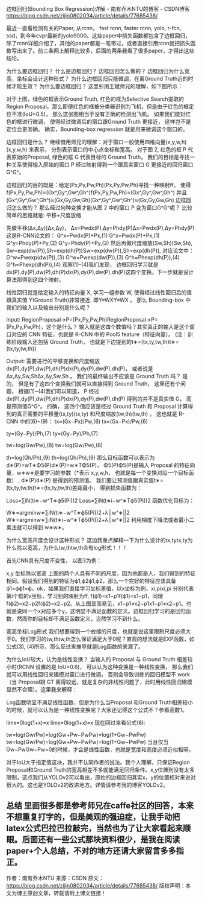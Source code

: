 边框回归(Bounding Box Regression)详解 - 南有乔木NTU的博客 - CSDN博客 https://blog.csdn.net/zijin0802034/article/details/77685438/

最近一直看检测有关的Paper, 从rcnn， fast rcnn, faster rcnn, yolo, r-fcn, ssd，到今年cvpr最新的yolo9000。这些paper中损失函数都包含了边框回归，除了rcnn详细介绍了，其他的paper都是一笔带过，或者直接引用rcnn就把损失函数写出来了。前三条网上解释比较多，后面的两条我看了很多paper，才得出这些结论。

为什么要边框回归？
什么是边框回归？
边框回归怎么做的？
边框回归为什么宽高，坐标会设计这种形式？
为什么边框回归只能微调，在离Ground Truth近的时候才能生效？
为什么要边框回归？
这里引用王斌师兄的理解，如下图所示： 


对于上图，绿色的框表示Ground Truth, 红色的框为Selective Search提取的Region Proposal。那么即便红色的框被分类器识别为飞机，但是由于红色的框定位不准(IoU<0.5)， 那么这张图相当于没有正确的检测出飞机。 如果我们能对红色的框进行微调， 使得经过微调后的窗口跟Ground Truth 更接近， 这样岂不是定位会更准确。 确实，Bounding-box regression 就是用来微调这个窗口的。

边框回归是什么？
继续借用师兄的理解：对于窗口一般使用四维向量(x,y,w,h)(x,y,w,h) 来表示， 分别表示窗口的中心点坐标和宽高。 对于图 2, 红色的框 P 代表原始的Proposal, 绿色的框 G 代表目标的 Ground Truth， 我们的目标是寻找一种关系使得输入原始的窗口 P 经过映射得到一个跟真实窗口 G 更接近的回归窗口G^G^。



边框回归的目的既是：给定(Px,Py,Pw,Ph)(Px,Py,Pw,Ph)寻找一种映射ff， 使得f(Px,Py,Pw,Ph)=(Gx^,Gy^,Gw^,Gh^)f(Px,Py,Pw,Ph)=(Gx^,Gy^,Gw^,Gh^) 并且(Gx^,Gy^,Gw^,Gh^)≈(Gx,Gy,Gw,Gh)(Gx^,Gy^,Gw^,Gh^)≈(Gx,Gy,Gw,Gh)
边框回归怎么做的？
那么经过何种变换才能从图 2 中的窗口 P 变为窗口G^G^呢？ 比较简单的思路就是: 平移+尺度放缩

先做平移(Δx,Δy)(Δx,Δy)， Δx=Pwdx(P),Δy=Phdy(P)Δx=Pwdx(P),Δy=Phdy(P) 这是R-CNN论文的：
G^x=Pwdx(P)+Px,(1)
G^x=Pwdx(P)+Px,(1)
G^y=Phdy(P)+Py,(2)
G^y=Phdy(P)+Py,(2)
然后再做尺度缩放(Sw,Sh)(Sw,Sh), Sw=exp(dw(P)),Sh=exp(dh(P))Sw=exp(dw(P)),Sh=exp(dh(P)), 对应论文中：
G^w=Pwexp(dw(P)),(3)
G^w=Pwexp(dw(P)),(3)
G^h=Phexp(dh(P)),(4)
G^h=Phexp(dh(P)),(4)
观察(1)-(4)我们发现， 边框回归学习就是dx(P),dy(P),dw(P),dh(P)dx(P),dy(P),dw(P),dh(P)这四个变换。下一步就是设计算法那得到这四个映射。

线性回归就是给定输入的特征向量 X, 学习一组参数 W, 使得经过线性回归后的值跟真实值 Y(Ground Truth)非常接近. 即Y≈WXY≈WX 。 那么 Bounding-box 中我们的输入以及输出分别是什么呢？

Input:
RegionProposal→P=(Px,Py,Pw,Ph)RegionProposal→P=(Px,Py,Pw,Ph)，这个是什么？ 输入就是这四个数值吗？其实真正的输入是这个窗口对应的 CNN 特征，也就是 R-CNN 中的 Pool5 feature（特征向量）。 (注：训练阶段输入还包括 Ground Truth， 也就是下边提到的t∗=(tx,ty,tw,th)t∗=(tx,ty,tw,th))

Output:
需要进行的平移变换和尺度缩放 dx(P),dy(P),dw(P),dh(P)dx(P),dy(P),dw(P),dh(P)， 或者说是Δx,Δy,Sw,ShΔx,Δy,Sw,Sh 。 我们的最终输出不应该是 Ground Truth 吗？ 是的， 但是有了这四个变换我们就可以直接得到 Ground Truth， 这里还有个问题， 根据(1)~(4)我们可以知道， P 经过 dx(P),dy(P),dw(P),dh(P)dx(P),dy(P),dw(P),dh(P) 得到的并不是真实值 G， 而是预测值G^G^。 的确， 这四个值应该是经过 Ground Truth 和 Proposal 计算得到的真正需要的平移量(tx,ty)(tx,ty) 和尺度缩放(tw,th)(tw,th) 。 
这也就是 R-CNN 中的(6)~(9)： 
tx=(Gx−Px)/Pw,(6)
tx=(Gx−Px)/Pw,(6)

ty=(Gy−Py)/Ph,(7)
ty=(Gy−Py)/Ph,(7)

tw=log(Gw/Pw),(8)
tw=log⁡(Gw/Pw),(8)

th=log(Gh/Ph),(9)
th=log⁡(Gh/Ph),(9)
那么目标函数可以表示为 d∗(P)=wT∗Φ5(P)d∗(P)=w∗TΦ5(P)， Φ5(P)Φ5(P)是输入 Proposal 的特征向量，w∗w∗是要学习的参数（*表示 x,y,w,h， 也就是每一个变换对应一个目标函数） , d∗(P)d∗(P) 是得到的预测值。 我们要让预测值跟真实值t∗=(tx,ty,tw,th)t∗=(tx,ty,tw,th)差距最小， 得到损失函数为：

Loss=∑iN(ti∗−w^T∗ϕ5(Pi))2
Loss=∑iN(t∗i−w^∗Tϕ5(Pi))2
函数优化目标为：

W∗=argminw∗∑iN(ti∗−w^T∗ϕ5(Pi))2+λ||w^∗||2
W∗=argminw∗∑iN(t∗i−w^∗Tϕ5(Pi))2+λ||w^∗||2
利用梯度下降法或者最小二乘法就可以得到 w∗w∗。

为什么宽高尺度会设计这种形式？
这边我重点解释一下为什么设计的tx,tytx,ty为什么除以宽高，为什么tw,thtw,th会有log形式！！！

首先CNN具有尺度不变性， 以图3为例： 


x,y 坐标除以宽高
上图的两个人具有不同的尺度，因为他都是人，我们得到的特征相同。假设我们得到的特征为ϕ1,ϕ2ϕ1,ϕ2，那么一个完好的特征应该具备ϕ1=ϕϕ1=ϕ。ok，如果我们直接学习坐标差值，以x坐标为例，xi,pixi,pi 分别代表第i个框的x坐标，学习到的映射为ff, f(ϕ1)=x1−p1f(ϕ1)=x1−p1，同理f(ϕ2)=x2−p2f(ϕ2)=x2−p2。从上图显而易见，x1−p1≠x2−p1x1−p1≠x2−p1。也就是说同一个x对应多个y，这明显不满足函数的定义。边框回归学习的是回归函数，然而你的目标却不满足函数定义，当然学习不到什么。

宽高坐标Log形式
我们想要得到一个放缩的尺度，也就是说这里限制尺度必须大于0。我们学习的tw,thtw,th怎么保证满足大于0呢？直观的想法就是EXP函数，如公式(3), (4)所示，那么反过来推导就是Log函数的来源了。

为什么IoU较大，认为是线性变换？
当输入的 Proposal 与 Ground Truth 相差较小时(RCNN 设置的是 IoU>0.6)， 可以认为这种变换是一种线性变换， 那么我们就可以用线性回归来建模对窗口进行微调， 否则会导致训练的回归模型不 work（当 Proposal跟 GT 离得较远，就是复杂的非线性问题了，此时用线性回归建模显然不合理）。这里我来解释：

Log函数明显不满足线性函数，但是为什么当Proposal 和Ground Truth相差较小的时候，就可以认为是一种线性变换呢？大家还记得这个公式不？参看高数1。

limx=0log(1+x)=x
limx=0log(1+x)=x
现在回过来看公式(8):

tw=log(Gw/Pw)=log(Gw+Pw−PwPw)=log(1+Gw−PwPw)
tw=log⁡(Gw/Pw)=log(Gw+Pw−PwPw)=log(1+Gw−PwPw)
当且仅当Gw−PwGw−Pw=0的时候，才会是线性函数，也就是宽度和高度必须近似相等。

对于IoU大于指定值这块，我并不认同作者的说法。我个人理解，只保证Region Proposal和Ground Truth的宽高相差不多就能满足回归条件。x,y位置到没有太多限制，这点我们从YOLOv2可以看出，原始的边框回归其实x，y的位置相对来说对很大的。这也是YOLOv2的改进地方。详情请参考我的博客YOLOv2。

总结
里面很多都是参考师兄在caffe社区的回答，本来不想重复打字的，但是美观的强迫症，让我手动把latex公式巴拉巴拉敲完，当然也为了让大家看起来顺眼。后面还有一些公式那块资料很少，是我在阅读paper+个人总结，不对的地方还请大家留言多多指正。
--------------------- 
作者：南有乔木NTU 
来源：CSDN 
原文：https://blog.csdn.net/zijin0802034/article/details/77685438/ 
版权声明：本文为博主原创文章，转载请附上博文链接！